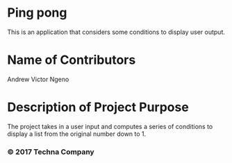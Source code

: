 # Ping pong
This is an application that considers some conditions to display user output.

# Name of Contributors
Andrew
Victor Ngeno

# Description of Project Purpose
The project takes in a user input and computes a series of conditions to display a list
from the original number down to 1.

### © 2017 Techna Company
